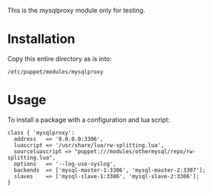 
This is the mysqlproxy module only for testing.

Installation
============

Copy this entire directory as is into:

    /etc/puppet/modules/mysqlproxy

Usage
=====

To install a package with a configuration and lua script:

    class { 'mysqlproxy':
      address   => '0.0.0.0:3306',
      luascript => '/usr/share/lua/rw-splitting.lua',
      sourceluascript => "puppet:///modules/othermysql/repo/rw-splitting.lua",
      options   => '--log-use-syslog',
      backends  => ['mysql-master-1:3306', 'mysql-master-2:3307'];
      slaves    => ['mysql-slave-1:3306', 'mysql-slave-2:3306'];
    }

